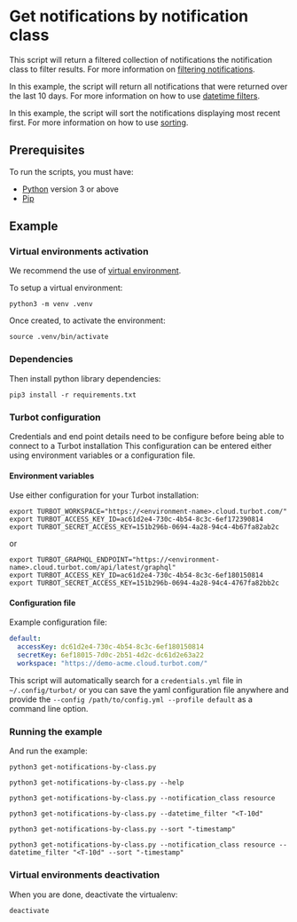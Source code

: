 # Get notifications by notification class

This script will return a filtered collection of notifications the notification class to filter results.
For more information on [filtering notifications](https://turbot.com/v5/docs/reference/filter/notifications#filtering-notifications).

In this example, the script will return all notifications that were returned over the last 10 days.
For more information on how to use [datetime filters](https://turbot.com/v5/docs/reference/filter#datetime-filters).

In this example, the script will sort the notifications displaying most recent first.
For more information on how to use [sorting](https://turbot.com/v5/docs/reference/filter#sorting).

## Prerequisites

To run the scripts, you must have:

- [Python](https://www.python.org/) version 3 or above
- [Pip](https://pip.pypa.io/)

## Example

### Virtual environments activation

We recommend the use of [virtual environment](https://docs.python.org/3/library/venv.html).

To setup a virtual environment:

```shell
python3 -m venv .venv
```

Once created, to activate the environment:

```shell
source .venv/bin/activate
```

### Dependencies

Then install python library dependencies:

```shell
pip3 install -r requirements.txt
```

### Turbot configuration

Credentials and end point details need to be configure before being able to connect to a Turbot installation
This configuration can be entered either using environment variables or a configuration file.

#### Environment variables

Use either configuration for your Turbot installation:

```shell
export TURBOT_WORKSPACE="https://<environment-name>.cloud.turbot.com/"
export TURBOT_ACCESS_KEY_ID=ac61d2e4-730c-4b54-8c3c-6ef172390814
export TURBOT_SECRET_ACCESS_KEY=151b296b-0694-4a28-94c4-4b67fa82ab2c
```

or

```shell
export TURBOT_GRAPHQL_ENDPOINT="https://<environment-name>.cloud.turbot.com/api/latest/graphql"
export TURBOT_ACCESS_KEY_ID=ac61d2e4-730c-4b54-8c3c-6ef180150814
export TURBOT_SECRET_ACCESS_KEY=151b296b-0694-4a28-94c4-4767fa82bb2c
```

#### Configuration file

Example configuration file:

```yaml
default:
  accessKey: dc61d2e4-730c-4b54-8c3c-6ef180150814
  secretKey: 6ef18015-7d0c-2b51-4d2c-dc61d2e63a22
  workspace: "https://demo-acme.cloud.turbot.com/"
```

This script will automatically search for a `credentials.yml` file in `~/.config/turbot/` or you can save the yaml configuration file anywhere and provide the `--config /path/to/config.yml --profile default` as a command line option.

### Running the example

And run the example:

```shell
python3 get-notifications-by-class.py

python3 get-notifications-by-class.py --help

python3 get-notifications-by-class.py --notification_class resource

python3 get-notifications-by-class.py --datetime_filter "<T-10d"

python3 get-notifications-by-class.py --sort "-timestamp"

python3 get-notifications-by-class.py --notification_class resource --datetime_filter "<T-10d" --sort "-timestamp"
```

### Virtual environments deactivation

When you are done, deactivate the virtualenv:

```shell
deactivate
```
